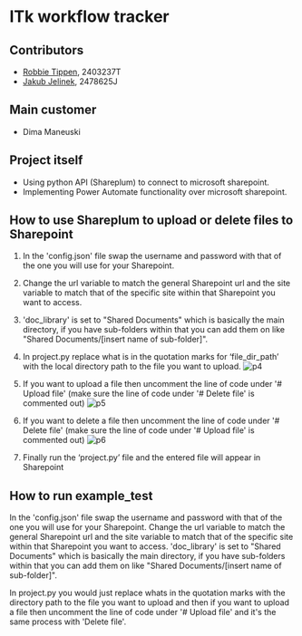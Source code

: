# ITk workflow tracker

## Contributors
- [Robbie Tippen](https://stgit.dcs.gla.ac.uk/2403237t), 2403237T
- [Jakub Jelinek](https://stgit.dcs.gla.ac.uk/2478625j), 2478625J

## Main customer
- Dima Maneuski

## Project itself
- Using python API (Shareplum) to connect to microsoft sharepoint.
- Implementing Power Automate functionality over microsoft sharepoint.

## How to use Shareplum to upload or delete files to Sharepoint

1.	In the 'config.json' file swap the username and password with that of the one you will use for your Sharepoint. 


2.	Change the url variable to match the general Sharepoint url and the site variable to match that of the specific site within that Sharepoint you want to access. 

3.	'doc_library' is set to "Shared Documents" which is basically the main directory, if you have sub-folders within that you can add them on like "Shared Documents/[insert name of sub-folder]".

4.	In project.py replace what is in the quotation marks for ‘file_dir_path’ with the local directory path to the file you want to upload.
![p4](uploads/5dd33a01e3be9be403bb546108cc31ec/p4.png)

5.	If you want to upload a file then uncomment the line of code under '# Upload file' (make sure the line of code under '# Delete file' is commented out)
![p5](uploads/a9e827f20e04a2b99d433656910e4aab/p5.png)

6.	If you want to delete a file then uncomment the line of code under '# Delete file' (make sure the line of code under '# Upload file' is commented out)
![p6](uploads/2c5db90cc833dabf58e399492385dee1/p6.png)

7.	Finally run the ‘project.py’ file and the entered file will appear in Sharepoint

## How to run example_test
In the 'config.json' file swap the username and password with that of the one you will use for your Sharepoint. Change the url variable to match the general Sharepoint url and the site variable to match that of the specific site within that Sharepoint you want to access. 'doc_library' is set to "Shared Documents" which is basically the main directory, if you have sub-folders within that you can add them on like "Shared Documents/[insert name of sub-folder]".

In project.py you would just replace whats in the quotation marks with the directory path to the file you want to upload and then if you want to upload a file then uncomment the line of code under '# Upload file' and it's the same process with 'Delete file'.

